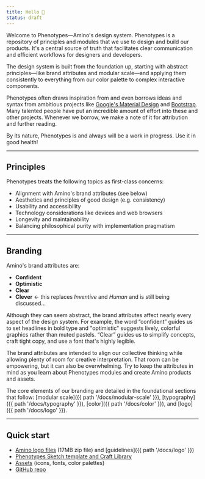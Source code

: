 ```yaml
---
title: Hello 👋
status: draft
---
```


Welcome to Phenotypes—Amino's design system. Phenotypes is a repository of principles and modules that we use to design and build our products. It's a central source of truth that facilitates clear communication and efficient workflows for designers and developers.

The design system is built from the foundation up, starting with abstract principles—like brand attributes and modular scale—and applying them consistently to everything from our color palette to complex interactive components.

Phenotypes often draws inspiration from and even borrows ideas and syntax from ambitious projects like [Google's Material Design](https://material.io/guidelines/) and [Bootstrap](https://v4-alpha.getbootstrap.com/getting-started/introduction/). Many talented people have put an incredible amount of effort into these and other projects. Whenever we borrow, we make a note of it for attribution and further reading.

By its nature, Phenotypes is and always will be a work in progress. Use it in good health!

---

## Principles

Phenotypes treats the following topics as first-class concerns:

- Alignment with Amino's brand attributes (see below)
- Aesthetics and principles of good design (e.g. consistency)
- Usability and accessibility
- Technology considerations like devices and web browsers
- Longevity and maintainability
- Balancing philosophical purity with implementation pragmatism

---

## Branding

Amino's brand attributes are:

- **Confident**
- **Optimistic**
- **Clear**
- **Clever** ← this replaces _Inventive_ and _Human_ and is still being discussed...

Although they can seem abstract, the brand attributes affect nearly every aspect of the design system. For example, the word “confident” guides us to set headlines in bold type and "optimistic" suggests lively, colorful graphics rather than muted pastels. “Clear” guides us to simplify concepts, craft tight copy, and use a font that's highly legible.

The brand attributes are intended to align our collective thinking while allowing plenty of room for creative interpretation. That room can be empowering, but it can also be overwhelming. Try to keep the attributes in mind as you learn about Phenotypes modules and create Amino products and assets.

The core elements of our branding are detailed in the foundational sections that follow: [modular scale]({{ path '/docs/modular-scale' }}), [typography]({{ path '/docs/typography' }}), [color]({{ path '/docs/color' }}), and [logo]({{ path '/docs/logo' }}).

---

## Quick start

- [Amino logo files](https://www.dropbox.com/s/fq5981ebiduww03/amino%20logo%2021.zip?dl=1) (17MB zip file) and [guidelines]({{ path '/docs/logo' }})
- [Phenotypes Sketch template and Craft Library](https://www.dropbox.com/sh/5ax1ihpnkezixu1/AAAAkGffs9vjeuf16yU_m8nva?dl=0)
- [Assets](https://www.dropbox.com/sh/y7868ecf5jwbc0s/AABHlbgbeB0ICIF9ptmtxRs1a?dl=0) (icons, fonts, color palettes)
- [GitHub repo](https://github.com/aminohealth/phenotypes)
